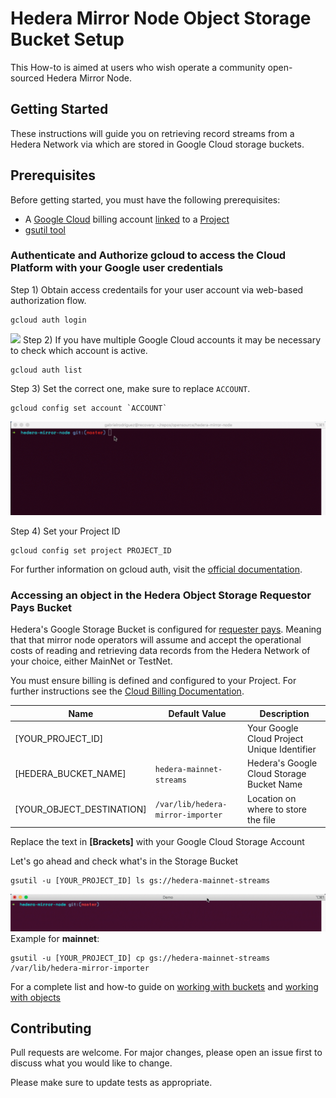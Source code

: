 # Hedera Mirror Node Object Storage Bucket Setup

This How-to is aimed at users who wish operate a community open-sourced Hedera Mirror Node. 

## Getting Started

These instructions will guide you on retrieving record streams from a Hedera Network via which are stored in Google Cloud storage buckets.

## Prerequisites

Before getting started, you must have the following prerequisites:

* A [Google Cloud](https://cloud.google.com/) billing account [linked](https://cloud.google.com/billing/docs/how-to/manage-billing-account) to a [Project](https://cloud.google.com/resource-manager/docs/creating-managing-projects)
* [gsutil tool](https://cloud.google.com/storage/docs/gsutil)

### Authenticate and Authorize gcloud to access the Cloud Platform with your Google user credentials
Step 1)
Obtain access credentails for your user account via web-based authorization flow.

```console
gcloud auth login
```
![](static/gcloud_auth.gif)
Step 2) If you have multiple Google Cloud accounts it may be necessary to check which account is active.
```console
gcloud auth list
```
Step 3) Set the correct one, make sure to replace `ACCOUNT`.
```console
gcloud config set account `ACCOUNT`
```
![](static/gcloud_account_set.gif)

Step 4) Set your Project ID
```console
gcloud config set project PROJECT_ID
```

For further information on gcloud auth, visit the [official documentation](https://cloud.google.com/sdk/gcloud/reference/auth/login).

### Accessing an object in the Hedera Object Storage Requestor Pays Bucket

Hedera's Google Storage Bucket is configured for [requester pays](https://cloud.google.com/storage/docs/requester-pays). 
Meaning that that mirror node operators will assume and accept the operational costs of reading and retrieving data records from the Hedera Network of your choice, either MainNet or TestNet.

You must ensure billing is defined and configured to your Project. For further instructions see the [Cloud Billing Documentation](https://cloud.google.com/storage/docs/using-requester-pays#gsutil_3).


| Name                      | Default Value                     | Description                                 |
|---------------------------|---------------------------------  |---------------------------------------------|
| [YOUR_PROJECT_ID]         |                                   | Your Google Cloud Project Unique Identifier |
| [HEDERA_BUCKET_NAME]      | `hedera-mainnet-streams`          | Hedera's Google Cloud Storage Bucket Name   |
| [YOUR_OBJECT_DESTINATION] | `/var/lib/hedera-mirror-importer` | Location on where to store the file         |

Replace the text in **[Brackets]** with your Google Cloud Storage Account

Let's go ahead and check what's in the Storage Bucket
```consile
gsutil -u [YOUR_PROJECT_ID] ls gs://hedera-mainnet-streams
```
![](static/list_buckets.gif)
Example for **mainnet**:

```console
gsutil -u [YOUR_PROJECT_ID] cp gs://hedera-mainnet-streams /var/lib/hedera-mirror-importer
```

For a complete list and how-to guide on [working with buckets](https://cloud.google.com/storage/docs/how-to#working-with-buckets) and [working with objects](https://cloud.google.com/storage/docs/how-to#working-with-objects)



## Contributing
Pull requests are welcome. For major changes, please open an issue first to discuss what you would like to change.

Please make sure to update tests as appropriate.